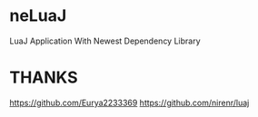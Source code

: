 # neLuaJ
LuaJ Application With Newest Dependency Library
# THANKS
https://github.com/Eurya2233369
https://github.com/nirenr/luaj
